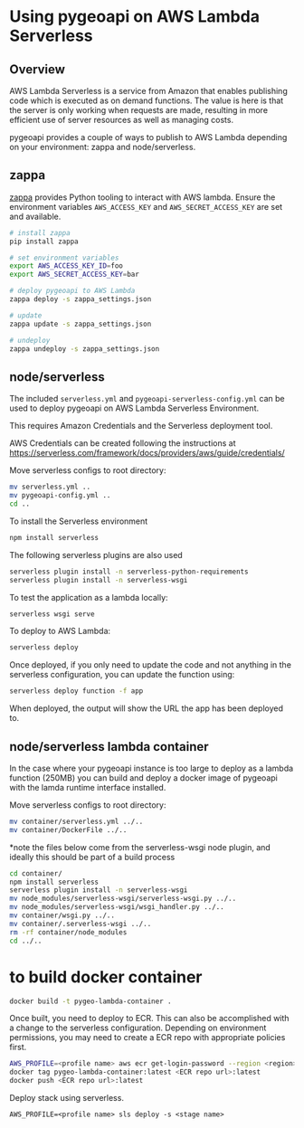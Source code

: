 # Using pygeoapi on AWS Lambda Serverless

## Overview

AWS Lambda Serverless is a service from Amazon that enables publishing
code which is executed as on demand functions.  The value is here is that
the server is only working when requests are made, resulting in more efficient
use of server resources as well as managing costs.

pygeoapi provides a couple of ways to publish to AWS Lambda depending on your
environment: zappa and node/serverless.

## zappa

[zappa](https://www.zappa.io) provides Python tooling to interact with AWS lambda.  Ensure the environment
variables `AWS_ACCESS_KEY` and `AWS_SECRET_ACCESS_KEY` are set and available.

```bash
# install zappa
pip install zappa

# set environment variables
export AWS_ACCESS_KEY_ID=foo
export AWS_SECRET_ACCESS_KEY=bar

# deploy pygeoapi to AWS Lambda
zappa deploy -s zappa_settings.json

# update
zappa update -s zappa_settings.json

# undeploy
zappa undeploy -s zappa_settings.json
```

## node/serverless

The included `serverless.yml` and `pygeoapi-serverless-config.yml` can be used to deploy pygeoapi
on AWS Lambda Serverless Environment. 

This requires Amazon Credentials and the Serverless deployment tool.

AWS Credentials can be created following the instructions at https://serverless.com/framework/docs/providers/aws/guide/credentials/

Move serverless configs to root directory:

```bash
mv serverless.yml ..
mv pygeoapi-config.yml ..
cd ..
```

To install the Serverless environment


```bash
npm install serverless
```

The following serverless plugins are also used

```bash
serverless plugin install -n serverless-python-requirements
serverless plugin install -n serverless-wsgi
```

To test the application as a lambda locally:

```bash
serverless wsgi serve
```

To deploy to AWS Lambda:

```bash
serverless deploy
```

Once deployed, if you only need to update the code and not anything in the serverless configuration, you can update the function using:

```bash
serverless deploy function -f app
```

When deployed, the output will show the URL the app has been deployed to.

## node/serverless lambda container

In the case where your pygeoapi instance is too large to deploy as a lambda function (250MB) you can build and deploy
a docker image of pygeoapi with the lamda runtime interface installed. 

Move serverless configs to root directory:

```bash
mv container/serverless.yml ../..
mv container/DockerFile ../..
```

*note the files below come from the serverless-wsgi node plugin, and ideally this should be part of a build process
```bash
cd container/
npm install serverless
serverless plugin install -n serverless-wsgi
mv node_modules/serverless-wsgi/serverless-wsgi.py ../..
mv node_modules/serverless-wsgi/wsgi_handler.py ../..
mv container/wsgi.py ../..
mv container/.serverless-wsgi ../..
rm -rf container/node_modules
cd ../..
```

# to build docker container
```bash
docker build -t pygeo-lambda-container .
```

Once built, you need to deploy to ECR. This can also be accomplished with a change to the serverless configuration.
Depending on environment permissions, you may need to create a ECR repo with appropriate policies first.

```bash
AWS_PROFILE=<profile name> aws ecr get-login-password --region <region> | docker login --username AWS --password-stdin <ECR repo url>
docker tag pygeo-lambda-container:latest <ECR repo url>:latest
docker push <ECR repo url>:latest
```


Deploy stack using serverless. 

```
AWS_PROFILE=<profile name> sls deploy -s <stage name>
```
